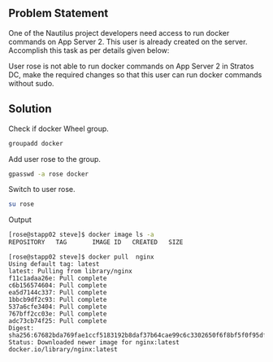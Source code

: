 ## Problem Statement

 One of the Nautilus project developers need access to run docker commands on App Server 2. This user is already created on the server. Accomplish this task as per details given below:

 User rose is not able to run docker commands on App Server 2 in Stratos DC, make the required changes so that this user can run docker commands without sudo.

## Solution

 Check if docker Wheel group.

```bash
groupadd docker
```

 Add user rose to the group.

```bash
gpasswd -a rose docker
```

 Switch to user rose.

```bash
su rose
```

 Output

```bash
[rose@stapp02 steve]$ docker image ls -a
REPOSITORY   TAG       IMAGE ID   CREATED   SIZE
```

```
[rose@stapp02 steve]$ docker pull  nginx
Using default tag: latest
latest: Pulling from library/nginx
f11c1adaa26e: Pull complete 
c6b156574604: Pull complete 
ea5d7144c337: Pull complete 
1bbcb9df2c93: Pull complete 
537a6cfe3404: Pull complete 
767bff2cc03e: Pull complete 
adc73cb74f25: Pull complete 
Digest: sha256:67682bda769fae1ccf5183192b8daf37b64cae99c6c3302650f6f8bf5f0f95df
Status: Downloaded newer image for nginx:latest
docker.io/library/nginx:latest
```
